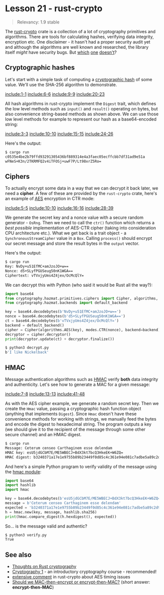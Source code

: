 # Lesson 21 - rust-crypto

> Relevancy: 1.9 stable

The [rust-crypto](https://crates.io/crates/rust-crypto) crate is a collection of a lot of cryptography primitives and algorithms. There are tools for calculating hashes, verifying data integrity, encryption  etc. One disclaimer - it hasn't had a proper security audit yet and although the algorithms are well known and researched, the library itself *might* have security bugs. But [which](http://heartbleed.com/) [one](https://www.mozilla.org/en-US/security/advisories/mfsa2014-73/) [doesn't](http://www.gnutls.org/security.html)?

Cryptographic hashes
--------------------

Let's start with a simple task of computing a [cryptographic hash](http://en.wikipedia.org/wiki/Cryptographic_hash_function) of some value. We'll use the SHA-256 algorithm to demonstrate.

[include:1-1](../../vol1/src/bin/lesson21.rs)
[include:6-6](../../vol1/src/bin/lesson21.rs)
[include:9-9](../../vol1/src/bin/lesson21.rs)
[include:20-23](../../vol1/src/bin/lesson21.rs)

All hash algorithms in rust-crypto implement the `Digest` trait, which defines the low level methods such as `input()` and `result()` operating on bytes, but also convenience string-based methods as shown above. We can use those low level methods for example to represent our hash as a base64-encoded string:

[include:3-3](../../vol1/src/bin/lesson21.rs)
[include:10-10](../../vol1/src/bin/lesson21.rs)
[include:15-15](../../vol1/src/bin/lesson21.rs)
[include:24-26](../../vol1/src/bin/lesson21.rs)

Here's the output:

```sh
$ cargo run
c0535e4be2b79ffd93291305436bf889314e4a3faec05ecffcbb7df31ad9e51a
wFNeS+K3n/2TKRMFQ2v4iTFOSj+uwF7P/Lt98xrZ5Ro=
```

Ciphers
-------

To actually encrypt some data in a way that we can decrypt it back later, we need a **cipher**. A few of these are provided by the `rust-crypto` crate, here's an example of [AES](http://en.wikipedia.org/wiki/Advanced_Encryption_Standard) encryption in CTR mode:

[include:5-5](../../vol1/src/bin/lesson21.rs)
[include:10-10](../../vol1/src/bin/lesson21.rs)
[include:16-16](../../vol1/src/bin/lesson21.rs)
[include:28-39](../../vol1/src/bin/lesson21.rs)

We generate the secret key and a nonce value with a secure random generator - `OsRng`. Then we need to call the `ctr()` function which returns a *best possible* implementation of AES-CTR cipher (taking into consideration CPU architecture etc.). What we get back is a trait object - a `SynchronousStreamCipher` value in a `Box`. Calling `process()` should encrypt our secret message and store the result bytes in the `output` vector.

Here's the output:

```sh
$ cargo run
Key: NvDy+u51EfMC+amJzoJO+w==
Nonce: d5+SLyfPGUSeug50nK1WGA==
Ciphertext: vTVxjyUms4Z4jex/OcMcQlY=
```

We can decrypt this with Python (who said it would be Rust all the way?):

```python
import base64
from cryptography.hazmat.primitives.ciphers import Cipher, algorithms, modes
from cryptography.hazmat.backends import default_backend

key = base64.decodebytes(b'NvDy+u51EfMC+amJzoJO+w==')
nonce = base64.decodebytes(b'd5+SLyfPGUSeug50nK1WGA==')
ct = base64.decodebytes(b'vTVxjyUms4Z4jex/OcMcQlY=')
backend = default_backend()
cipher = Cipher(algorithms.AES(key), modes.CTR(nonce), backend=backend)
decryptor = cipher.decryptor()
print(decryptor.update(ct) + decryptor.finalize())
```

```sh
$ python3 decrypt.py
b'I like Nickelback'
```

HMAC
----

Message authentication algorithms such as [HMAC](http://en.wikipedia.org/wiki/Hash-based_message_authentication_code) verify **both** data integrity and authenticity. Let's see how to generate a MAC for a given message:

[include:7-8](../../vol1/src/bin/lesson21.rs)
[include:13-13](../../vol1/src/bin/lesson21.rs)
[include:41-48](../../vol1/src/bin/lesson21.rs)

As with the AES cipher example, we generate a random secret key. Then we create the `Hmac` value, passing a cryptographic hash function object (anything that implements `Digest`). Since `Hmac` doesn't have these convenience methods for working with strings, we manually feed the bytes and encode the digest to hexadecimal string. The program outputs a key (we should give it to the recipient of the message through some other secure channel) and an HMAC digest.

```sh
$ cargo run
Message: Ceterum censeo Carthaginem esse delendam
HMAC key: esU5jdGCbM7E/ME5WBECJ+BdX3kt7bcQ3HkeEK+W6ZQ=
HMAC digest: b3240371a17e1e9755b89b23449f0d85c4c361e94e081c7adbe5a89c2d901aaa
```

And here's a simple Python program to verify validity of the message using the [hmac module](https://docs.python.org/3.4/library/hmac.html):

```python
import base64
import hashlib
import hmac

key = base64.decodebytes(b'esU5jdGCbM7E/ME5WBECJ+BdX3kt7bcQ3HkeEK+W6ZQ=')
message = b'Ceterum censeo Carthaginem esse delendam'
expected = 'b3240371a17e1e9755b89b23449f0d85c4c361e94e081c7adbe5a89c2d901aaa'
h = hmac.new(key, message, hashlib.sha256)
print(hmac.compare_digest(h.hexdigest(), expected))
```

So... is the message valid and authentic?

```sh
$ python3 verify.py
True
```

See also
--------

 * [Thoughts on Rust cryptography](https://speakerdeck.com/tarcieri/thoughts-on-rust-cryptography)
 * [Cryptography 1](https://www.coursera.org/course/crypto) - an introductory cryptography course - recommended!
 * [extensive comment](https://github.com/DaGenix/rust-crypto/blob/340cc5f142601077d6838eb6aa0c3b29b7f67358/src/rust-crypto/aessafe.rs#L9) in rust-crypto about AES timing issues
 * [Should we MAC-then-encrypt or encrypt-then-MAC?](http://crypto.stackexchange.com/questions/202/should-we-mac-then-encrypt-or-encrypt-then-mac) (short answer: **encrypt-then-MAC**)
